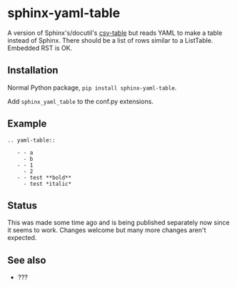 # sphinx-yaml-table

A version of Sphinx's/docutil's
[csv-table](https://docutils.sourceforge.io/docs/ref/rst/directives.html#csv-table)
but reads YAML to make a table instead of Sphinx.  There should be a
list of rows similar to a ListTable.  Embedded RST is OK.



## Installation

Normal Python package, `pip install sphinx-yaml-table`.

Add `sphinx_yaml_table` to the conf.py extensions.



## Example

```
.. yaml-table::

   - - a
     - b
   - - 1
     - 2
   - - test **bold**
     - test *italic*

```



## Status

This was made some time ago and is being published separately now
since it seems to work.  Changes welcome but many more changes aren't
expected.



## See also

- ???
